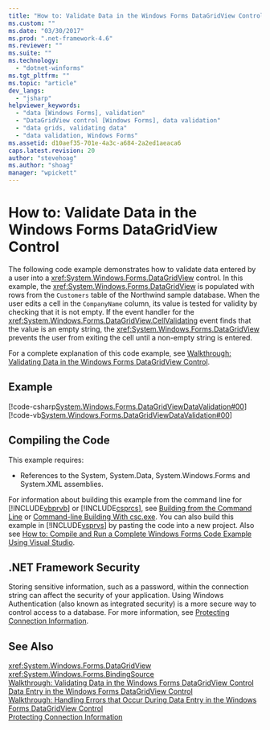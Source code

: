 ```yaml
---
title: "How to: Validate Data in the Windows Forms DataGridView Control | Microsoft Docs"
ms.custom: ""
ms.date: "03/30/2017"
ms.prod: ".net-framework-4.6"
ms.reviewer: ""
ms.suite: ""
ms.technology: 
  - "dotnet-winforms"
ms.tgt_pltfrm: ""
ms.topic: "article"
dev_langs: 
  - "jsharp"
helpviewer_keywords: 
  - "data [Windows Forms], validation"
  - "DataGridView control [Windows Forms], data validation"
  - "data grids, validating data"
  - "data validation, Windows Forms"
ms.assetid: d10aef35-701e-4a3c-a684-2a2ed1aeaca6
caps.latest.revision: 20
author: "stevehoag"
ms.author: "shoag"
manager: "wpickett"
---
```

# How to: Validate Data in the Windows Forms DataGridView Control
The following code example demonstrates how to validate data entered by a user into a <xref:System.Windows.Forms.DataGridView> control. In this example, the <xref:System.Windows.Forms.DataGridView> is populated with rows from the `Customers` table of the Northwind sample database. When the user edits a cell in the `CompanyName` column, its value is tested for validity by checking that it is not empty. If the event handler for the <xref:System.Windows.Forms.DataGridView.CellValidating> event finds that the value is an empty string, the <xref:System.Windows.Forms.DataGridView> prevents the user from exiting the cell until a non-empty string is entered.  
  
 For a complete explanation of this code example, see [Walkthrough: Validating Data in the Windows Forms DataGridView Control](../../../../docs/framework/winforms/controls/walkthrough-validating-data-in-the-windows-forms-datagridview-control.md).  
  
## Example  
 [!code-csharp[System.Windows.Forms.DataGridViewDataValidation#00](../../../../samples/snippets/csharp/VS_Snippets_Winforms/System.Windows.Forms.DataGridViewDataValidation/CS/datavalidation.cs#00)]
 [!code-vb[System.Windows.Forms.DataGridViewDataValidation#00](../../../../samples/snippets/visualbasic/VS_Snippets_Winforms/System.Windows.Forms.DataGridViewDataValidation/VB/datavalidation.vb#00)]  
  
## Compiling the Code  
 This example requires:  
  
-   References to the System, System.Data, System.Windows.Forms and System.XML assemblies.  
  
 For information about building this example from the command line for [!INCLUDE[vbprvb](../../../../includes/vbprvb-md.md)] or [!INCLUDE[csprcs](../../../../includes/csprcs-md.md)], see [Building from the Command Line](../Topic/Building%20from%20the%20Command%20Line%20\(Visual%20Basic\).md) or [Command-line Building With csc.exe](../Topic/Command-line%20Building%20With%20csc.exe.md). You can also build this example in [!INCLUDE[vsprvs](../../../../includes/vsprvs-md.md)] by pasting the code into a new project.  Also see [How to: Compile and Run a Complete Windows Forms Code Example Using Visual Studio](http://msdn.microsoft.com/library/Bb129228\(v=vs.110\)).  
  
## .NET Framework Security  
 Storing sensitive information, such as a password, within the connection string can affect the security of your application. Using Windows Authentication (also known as integrated security) is a more secure way to control access to a database. For more information, see [Protecting Connection Information](../../../../docs/framework/data/adonet/protecting-connection-information.md).  
  
## See Also  
 <xref:System.Windows.Forms.DataGridView>   
 <xref:System.Windows.Forms.BindingSource>   
 [Walkthrough: Validating Data in the Windows Forms DataGridView Control](../../../../docs/framework/winforms/controls/walkthrough-validating-data-in-the-windows-forms-datagridview-control.md)   
 [Data Entry in the Windows Forms DataGridView Control](../../../../docs/framework/winforms/controls/data-entry-in-the-windows-forms-datagridview-control.md)   
 [Walkthrough: Handling Errors that Occur During Data Entry in the Windows Forms DataGridView Control](../../../../docs/framework/winforms/controls/walkthrough-handling-errors-that-occur-during-data-entry-in-the-windows-forms-datagridview-control.md)   
 [Protecting Connection Information](../../../../docs/framework/data/adonet/protecting-connection-information.md)